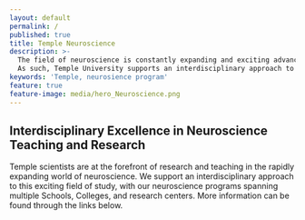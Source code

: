 ```yaml
---
layout: default
permalink: /
published: true
title: Temple Neuroscience
description: >-
  The field of neuroscience is constantly expanding and exciting advancements are being made constantly.
  As such, Temple University supports an interdisciplinary approach to this field of study.
keywords: 'Temple, neurosience program'
feature: true
feature-image: media/hero_Neuroscience.png
---
```


## Interdisciplinary Excellence in Neuroscience Teaching and Research

Temple scientists are at the forefront of research and teaching in the rapidly
expanding world of neuroscience. We support an interdisciplinary approach to
this exciting field of study, with our neuroscience programs spanning multiple
Schools, Colleges, and research centers. More information can be found through
the links below.


